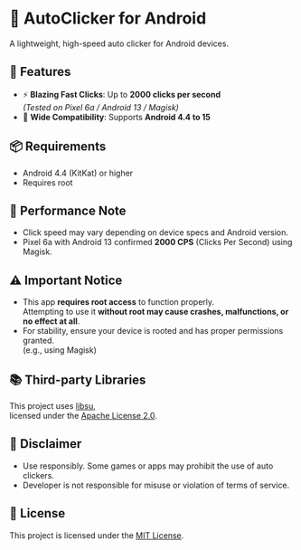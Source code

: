 # 📱 AutoClicker for Android

A lightweight, high-speed auto clicker for Android devices.

## 🚀 Features
- ⚡ **Blazing Fast Clicks**: Up to **2000 clicks per second**  
  *(Tested on Pixel 6a / Android 13 / Magisk)*
- 📱 **Wide Compatibility**: Supports **Android 4.4 to 15**

## 📦 Requirements
- Android 4.4 (KitKat) or higher
- Requires root

## 🧪 Performance Note
- Click speed may vary depending on device specs and Android version.
- Pixel 6a with Android 13 confirmed **2000 CPS** (Clicks Per Second) using Magisk.

## ⚠️ Important Notice
- This app **requires root access** to function properly.  
  Attempting to use it **without root may cause crashes, malfunctions, or no effect at all**.
- For stability, ensure your device is rooted and has proper permissions granted.  
  (e.g., using Magisk)

## 📚 Third-party Libraries
This project uses [libsu](https://github.com/topjohnwu/libsu),  
licensed under the [Apache License 2.0](https://www.apache.org/licenses/LICENSE-2.0).

## 📝 Disclaimer
- Use responsibly. Some games or apps may prohibit the use of auto clickers.
- Developer is not responsible for misuse or violation of terms of service.

## 📂 License
This project is licensed under the [MIT License](LICENSE).